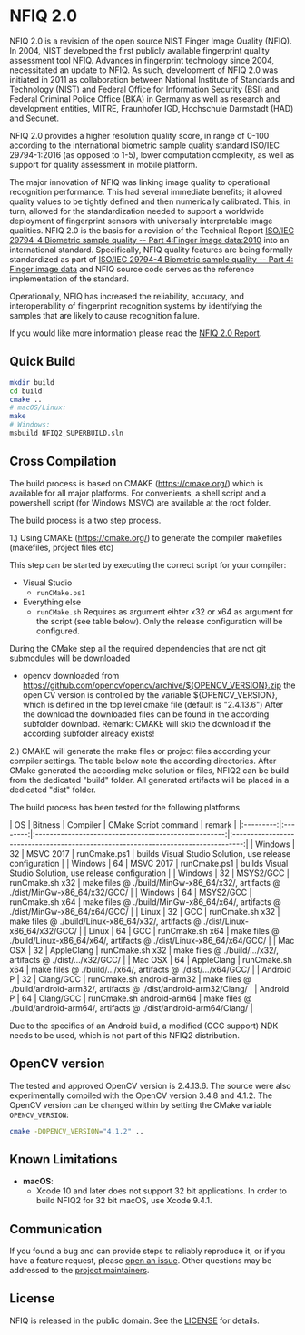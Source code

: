 NFIQ 2.0
========
NFIQ 2.0 is a revision of the open source NIST Finger Image Quality (NFIQ).
In 2004, NIST developed the first publicly available fingerprint quality assessment tool NFIQ.
Advances in fingerprint technology since 2004, necessitated an update to NFIQ. 
As such, development of NFIQ 2.0 was initiated in 2011 as collaboration between 
National Institute  of Standards and Technology (NIST) and  Federal Office for Information Security (BSI) 
and Federal Criminal Police Office (BKA) in Germany as well as research and development entities, MITRE, 
Fraunhofer IGD,  Hochschule Darmstadt (HAD)  and Secunet.  

NFIQ 2.0 provides a higher resolution quality score, in range of 0-100 according 
to the international biometric sample quality standard ISO/IEC 29794-1:2016 (as opposed to 1-5), 
lower computation complexity, as well as support for quality assessment in mobile platform.

The major innovation of NFIQ was linking image quality to operational recognition performance. 
This had several immediate benefits; it allowed quality values to be tightly defined and then numerically calibrated.
This, in turn, allowed for the standardization needed to support a worldwide deployment of fingerprint sensors with
universally interpretable image qualities. NFIQ 2.0 is the basis for a revision of the 
Technical Report [ISO/IEC 29794-4 Biometric sample quality -- Part 4:Finger image data:2010](http://www.iso.org/iso/catalogue_detail.htm?csnumber=50911) 
into an international standard.  Specifically, NFIQ quality features are being formally standardized as part of 
[ISO/IEC 29794-4 Biometric sample quality -- Part 4: Finger image data](http://www.iso.org/iso/catalogue_detail.htm?csnumber=62791) and 
NFIQ source code serves as the reference implementation of the standard.

Operationally, NFIQ has increased the reliability, accuracy, and interoperability  of fingerprint recognition 
systems by identifying the samples that are likely to cause recognition failure.

If you would like more information please read the [NFIQ 2.0 Report](https://www.nist.gov/sites/default/files/documents/2016/12/07/nfiq2_report.pdf).

Quick Build
-----------
```bash
mkdir build
cd build
cmake ..
# macOS/Linux:
make
# Windows:
msbuild NFIQ2_SUPERBUILD.sln
```

Cross Compilation
-----------------
The build process is based on CMAKE (https://cmake.org/) which is available for all major platforms. For convenients, a shell script and a powershell 
script (for Windows MSVC) are available at the root folder.

The build process is a two step process.

1.) Using CMAKE (https://cmake.org/) to generate the compiler makefiles (makefiles, project files etc)

This step can be started by executing the correct script for your compiler:
 * Visual Studio
   * `runCMake.ps1`
 * Everything else
   * `runCMake.sh`
Requires as argument eihter x32 or x64 as argument for the script (see table below). Only the release configuration will be configured.

During the CMake step all the required dependencies that are not git submodules will be downloaded
- opencv              downloaded from https://github.com/opencv/opencv/archive/${OPENCV_VERSION}.zip
		    the open CV version is controlled by the variable ${OPENCV_VERSION}, which is defined in 
		    the top level cmake file (default is "2.4.13.6")
After the download the downloaded files can be found in the according subfolder download. 
Remark: CMAKE will skip the download if the according subfolder already exists!

2.) CMAKE will generate the make files or project files according your compiler settings. The table below note the according directories.
    After CMake generated the according make solution or files, NFIQ2 can be build from the dedicated "build" folder. All generated artifacts will be 
    placed in a dedicated "dist" folder.

The build process has been tested for the following platforms

| OS        | Bitness  | Compiler   | CMake Script command | remark                                                                                               |
|:---------:|:--------:|:----------------------------------------------------:|:---------------------------------------------------------------------------------:|
| Windows   | 32       | MSVC 2017  | runCmake.ps1                            | builds Visual Studio Solution, use release configuration                          |
| Windows   | 64       | MSVC 2017  | runCmake.ps1                            | builds Visual Studio Solution, use release configuration                          |
| Windows   | 32       | MSYS2/GCC  | runCmake.sh x32                         | make files @ ./build/MinGw-x86_64/x32/, artifacts @ ./dist/MinGw-x86_64/x32/GCC/  |
| Windows   | 64       | MSYS2/GCC  | runCmake.sh x64                         | make files @ ./build/MinGw-x86_64/x64/, artifacts @ ./dist/MinGw-x86_64/x64/GCC/  |
| Linux     | 32       | GCC        | runCmake.sh x32                         | make files @ ./build/Linux-x86_64/x32/, artifacts @ ./dist/Linux-x86_64/x32/GCC/  |
| Linux     | 64       | GCC        | runCmake.sh x64                         | make files @ ./build/Linux-x86_64/x64/, artifacts @ ./dist/Linux-x86_64/x64/GCC/  |
| Mac OSX   | 32       | AppleClang | runCmake.sh x32                         | make files @ ./build/.../x32/, artifacts @ ./dist/.../x32/GCC/  |
| Mac OSX   | 64       | AppleClang | runCmake.sh x64                         | make files @ ./build/.../x64/, artifacts @ ./dist/.../x64/GCC/  |
| Android P | 32       | Clang/GCC  | runCmake.sh android-arm32 <path to NDK> | make files @ ./build/android-arm32/, artifacts @ ./dist/android-arm32/Clang/      |
| Android P | 64       | Clang/GCC  | runCmake.sh android-arm64 <path to NDK> | make files @ ./build/android-arm64/, artifacts @ ./dist/android-arm64/Clang/      |

Due to the specifics of an Android build, a modified (GCC support) NDK needs to be used, which is not part of this NFIQ2 distribution.

OpenCV version
--------------

The tested and approved OpenCV version is 2.4.13.6. The source were also experimentally compiled with the OpenCV version 3.4.8 and 4.1.2.
The OpenCV version can be changed within by setting the CMake variable `OPENCV_VERSION`:
```bash
cmake -DOPENCV_VERSION="4.1.2" ..
```

Known Limitations
-----------------

 * **macOS**:
   * Xcode 10 and later does not support 32 bit applications. In order to build
   NFIQ2 for 32 bit macOS, use Xcode 9.4.1.

Communication
-------------
If you found a bug and can provide steps to reliably reproduce it, or if you
have a feature request, please
[open an issue](https://github.com/usnistgov/NFIQ2/issues). Other
questions may be addressed to the
[project maintainers](mailto:nfiq2.development@nist.gov).

License
-------
NFIQ is released in the public domain. See the
[LICENSE](https://github.com/usnistgov/NFIQ2/blob/master/LICENSE.md)
for details.

